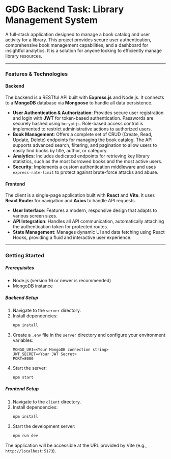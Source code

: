 # GDG Backend Task: Library Management System

A full-stack application designed to manage a book catalog and user activity for a library. This project provides secure user authentication, comprehensive book management capabilities, and a dashboard for insightful analytics. It is a solution for anyone looking to efficiently manage library resources.

---

### Features & Technologies

#### Backend
The backend is a RESTful API built with **Express.js** and Node.js. It connects to a **MongoDB** database via **Mongoose** to handle all data persistence.

* **User Authentication & Authorization**: Provides secure user registration and login with **JWT** for token-based authentication. Passwords are securely hashed using `bcryptjs`. Role-based access control is implemented to restrict administrative actions to authorized users.
* **Book Management**: Offers a complete set of CRUD (Create, Read, Update, Delete) endpoints for managing the book catalog. The API supports advanced search, filtering, and pagination to allow users to easily find books by title, author, or category.
* **Analytics**: Includes dedicated endpoints for retrieving key library statistics, such as the most borrowed books and the most active users.
* **Security**: Implements a custom authentication middleware and uses `express-rate-limit` to protect against brute-force attacks and abuse.

#### Frontend
The client is a single-page application built with **React** and **Vite**. It uses **React Router** for navigation and **Axios** to handle API requests.

* **User Interface**: Features a modern, responsive design that adapts to various screen sizes.
* **API Integration**: Handles all API communication, automatically attaching the authentication token for protected routes.
* **State Management**: Manages dynamic UI and data fetching using React Hooks, providing a fluid and interactive user experience.

---

### Getting Started

##### Prerequisites
* Node.js (version 16 or newer is recommended)
* MongoDB instance

##### Backend Setup
1.  Navigate to the `server` directory.
2.  Install dependencies:
    ```bash
    npm install
    ```
3.  Create a `.env` file in the `server` directory and configure your environment variables:
    ```
    MONGO_URI=<Your MongoDB connection string>
    JWT_SECRET=<Your JWT Secret>
    PORT=8080
    ```
4.  Start the server:
    ```bash
    npm start
    ```

##### Frontend Setup
1.  Navigate to the `client` directory.
2.  Install dependencies:
    ```bash
    npm install
    ```
3.  Start the development server:
    ```bash
    npm run dev
    ```
The application will be accessible at the URL provided by Vite (e.g., `http://localhost:5173`).
